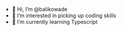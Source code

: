 - 👋 Hi, I’m @balikowade
- 👀 I’m interested in picking up coding skills
- 🌱 I’m currently learning Typescript

<!---
balikowade/balikowade is a ✨ special ✨ repository because its `README.md` (this file) appears on your GitHub profile.
You can click the Preview link to take a look at your changes.
--->
